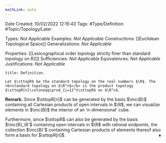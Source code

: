 ```yaml
---
mathLink: auto
---
```


<div class="topSpace"></div>

Date Created: 10/02/2022 12:15:43
Tags: #Type/Definition #Topic/Topology/Later

Types: <i>Not Applicable</i>
Examples: <i>Not Applicable</i>
Constructions: [[Euclidean Topological Space]]
Generalizations: <i>Not Applicable</i>

Properties: [[Lexicographical order topology strictly finer than standard topology on R2]]
Sufficiencies: <i>Not Applicable</i>
Equivalences: <i>Not Applicable</i>
Justifications: <i>Not Applicable</i>

``` ad-Definition
title: Definition.

Let $\sttopR$ be the standard topology on the real numbers $\R$. The <b>standard topology on $\R^n$</b> is the product topology $\sttopR[n]\coloneqq\prod_{i=1}^n\sttopR$ on $\R^n$.

```

<b>Remark.</b> Since $\sttopR[n]$ can be generated by the basis $\mc{B}$ containing all Cartesian products of open intervals in $\R$, we can visualize elements in $\mc{B}$ the interior of an $\textrm{`}n$-dimensional’ cube.

Furthermore, since $\sttopR$ can also be generated by the basis $\mc{B}_\R'$ containing open intervals in $\R$ with rational endpoints, the collection $\mc{B}'$ containing Cartesian products of elements thereof also form a basis for $\sttopR[n]$.<span style="float:right;">$\blacklozenge$</span>
